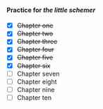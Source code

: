 #### Practice for *the little schemer*

- [x] ~~Chapter one~~
- [x] ~~Chapter two~~
- [x] ~~Chapter three~~
- [x] ~~Chapter four~~
- [x] ~~Chapter five~~
- [x] ~~Chapter six~~
- [ ] Chapter seven
- [ ] Chapter eight
- [ ] Chapter nine
- [ ] Chapter ten
